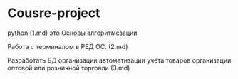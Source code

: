 # Cousre-project
python (1.md) это Основы алгоритмезации

Работа с терминалом в РЕД ОС. (2.md)

Разработать БД организации автоматизации учёта товаров организации оптовой или розничной торговли (3.md) 
